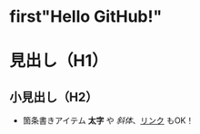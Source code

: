 # first"Hello GitHub!" 
# 見出し（H1）
## 小見出し（H2）
- 箇条書きアイテム
**太字** や *斜体*、[リンク](https://example.com) もOK！
